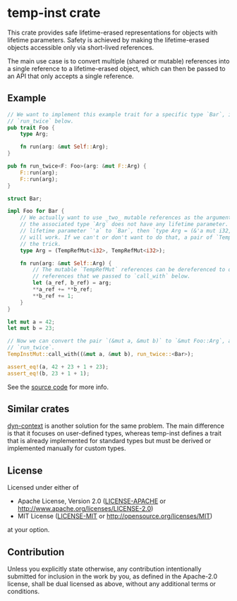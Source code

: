 # temp-inst crate

This crate provides safe lifetime-erased representations for objects with lifetime parameters.
Safety is achieved by making the lifetime-erased objects accessible only via short-lived
references.

The main use case is to convert multiple (shared or mutable) references into a single reference
to a lifetime-erased object, which can then be passed to an API that only accepts a single
reference.

## Example

```rust
// We want to implement this example trait for a specific type `Bar`, in order to call
// `run_twice` below.
pub trait Foo {
    type Arg;

    fn run(arg: &mut Self::Arg);
}

pub fn run_twice<F: Foo>(arg: &mut F::Arg) {
    F::run(arg);
    F::run(arg);
}

struct Bar;

impl Foo for Bar {
    // We actually want to use _two_ mutable references as the argument type. However,
    // the associated type `Arg` does not have any lifetime parameter. If we can add a
    // lifetime parameter `'a` to `Bar`, then `type Arg = (&'a mut i32, &'a mut i32)`
    // will work. If we can't or don't want to do that, a pair of `TempRefMut` will do
    // the trick.
    type Arg = (TempRefMut<i32>, TempRefMut<i32>);

    fn run(arg: &mut Self::Arg) {
        // The mutable `TempRefMut` references can be dereferenced to obtain the mutable
        // references that we passed to `call_with` below.
        let (a_ref, b_ref) = arg;
        **a_ref += **b_ref;
        **b_ref += 1;
    }
}

let mut a = 42;
let mut b = 23;

// Now we can convert the pair `(&mut a, &mut b)` to `&mut Foo::Arg`, and pass that to
// `run_twice`.
TempInstMut::call_with((&mut a, &mut b), run_twice::<Bar>);

assert_eq!(a, 42 + 23 + 1 + 23);
assert_eq!(b, 23 + 1 + 1);
```

See the [source code](temp-inst/src/lib.rs) for more info.

## Similar crates

[dyn-context](https://crates.io/crates/dyn-context) is another solution for the same problem. The
main difference is that it focuses on user-defined types, whereas temp-inst defines a trait that is
already implemented for standard types but must be derived or implemented manually for custom types.

## License

Licensed under either of

 * Apache License, Version 2.0
   ([LICENSE-APACHE](LICENSE-APACHE) or http://www.apache.org/licenses/LICENSE-2.0)
 * MIT License
   ([LICENSE-MIT](LICENSE-MIT) or http://opensource.org/licenses/MIT)

at your option.

## Contribution

Unless you explicitly state otherwise, any contribution intentionally submitted
for inclusion in the work by you, as defined in the Apache-2.0 license, shall be
dual licensed as above, without any additional terms or conditions.
